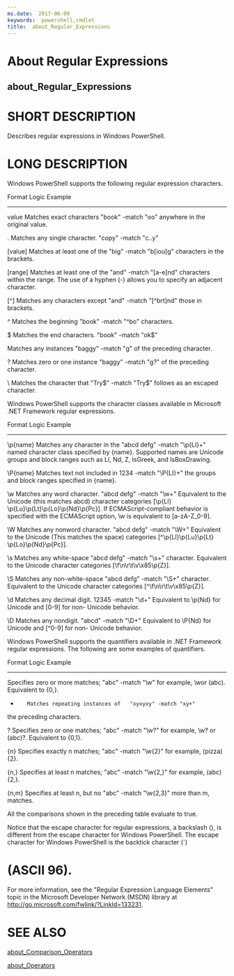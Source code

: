 ```yaml
---
ms.date:  2017-06-09
keywords:  powershell,cmdlet
title:  about_Regular_Expressions
---
```


# About Regular Expressions
## about_Regular_Expressions


# SHORT DESCRIPTION

Describes regular expressions in Windows PowerShell.

# LONG DESCRIPTION

Windows PowerShell supports the following regular expression characters.

Format   Logic                            Example
-------- -------------------------------  -----------------------
value    Matches exact characters         "book" -match "oo"
anywhere in the original value.

.        Matches any single character.    "copy" -match "c..y"

[value]  Matches at least one of the      "big" -match "b[iou]g"
characters in the brackets.

[range]  Matches at least one of the      "and" -match "[a-e]nd"
characters within the range.
The use of a hyphen (-) allows
you to specify an adjacent
character.

[^]      Matches any characters except    "and" -match "[^brt]nd"
those in brackets.

^        Matches the beginning            "book" -match "^bo"
characters.

$        Matches the end characters.      "book" -match "ok$"

Matches any instances            "baggy" -match "g"
of the preceding character.

?        Matches zero or one instance     "baggy" -match "g?"
of the preceding character.

\        Matches the character that       "Try$" -match "Try\$"
follows as an escaped character.

Windows PowerShell supports the character classes available in
Microsoft .NET Framework regular expressions.

Format   Logic                            Example
-------- -------------------------------  -----------------------
\p{name} Matches any character in the     "abcd defg" -match "\p{Ll}+"
named character class specified
by {name}. Supported names are
Unicode groups and block
ranges such as Ll, Nd,
Z, IsGreek, and IsBoxDrawing.

\P{name} Matches text not included in     1234 -match "\P{Ll}+"
the groups and block ranges
specified in {name}.

\w       Matches any word character.      "abcd defg" -match "\w+"
Equivalent to the Unicode        (this matches abcd)
character categories [\p{Ll}
\p{Lu}\p{Lt}\p{Lo}\p{Nd}\p{Pc}].
If ECMAScript-compliant behavior
is specified with the ECMAScript
option, \w is equivalent to
[a-zA-Z_0-9].

\W       Matches any nonword character.   "abcd defg" -match "\W+"
Equivalent to the Unicode        (This matches the space)
categories [^\p{Ll}\p{Lu}\p{Lt}
\p{Lo}\p{Nd}\p{Pc}].

\s       Matches any white-space          "abcd defg" -match "\s+"
character.  Equivalent to the
Unicode character categories
[\f\n\r\t\v\x85\p{Z}].

\S       Matches any non-white-space      "abcd defg" -match "\S+"
character. Equivalent to the
Unicode character categories
[^\f\n\r\t\v\x85\p{Z}].

\d       Matches any decimal digit.       12345 -match "\d+"
Equivalent to \p{Nd} for
Unicode and [0-9] for non-
Unicode behavior.

\D       Matches any nondigit.            "abcd" -match "\D+"
Equivalent  to \P{Nd} for
Unicode and [^0-9] for non-
Unicode behavior.

Windows PowerShell supports the quantifiers available in .NET Framework
regular expressions. The following are some examples of quantifiers.

Format   Logic                            Example
-------- -------------------------------  -----------------------
Specifies zero or more matches;  "abc" -match "\w"
for example, \wor (abc).
Equivalent to {0,}.

+        Matches repeating instances of   "xyxyxy" -match "xy+"
the preceding characters.

?        Specifies zero or one matches;   "abc" -match "\w?"
for example, \w? or (abc)?.
Equivalent to {0,1}.

{n}      Specifies exactly n matches;     "abc" -match "\w{2}"
for example, (pizza){2}.

{n,}     Specifies at least n matches;    "abc" -match "\w{2,}"
for example, (abc){2,}.

{n,m}    Specifies at least n, but no     "abc" -match "\w{2,3}"
more than m, matches.

All the comparisons shown in the preceding table evaluate to true.

Notice that the escape character for regular expressions, a backslash (),
is different from the escape character for Windows PowerShell. The
escape character for Windows PowerShell is the backtick character (`)
# (ASCII 96).


For more information, see the "Regular Expression Language Elements" topic
in the Microsoft Developer Network (MSDN) library
at http://go.microsoft.com/fwlink/?LinkId=133231.

# SEE ALSO

[about_Comparison_Operators](about_Comparison_Operators.md)

[about_Operators](about_Operators.md)


